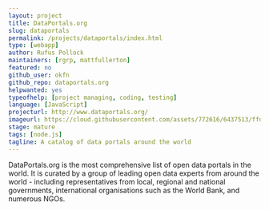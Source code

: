 ```yaml
---
layout: project
title: DataPortals.org
slug: dataportals
permalink: /projects/dataportals/index.html
type: [webapp]
author: Rufus Pollock
maintainers: [rgrp, mattfullerton]
featured: no
github_user: okfn
github_repo: dataportals.org
helpwanted: yes
typeofhelp: [project managing, coding, testing]
language: [JavaScript]
projecturl: http://www.dataportals.org/
imageurl: https://cloud.githubusercontent.com/assets/772616/6437513/ffd4c264-c0d0-11e4-8cc2-f70b7a88444e.png
stage: mature
tags: [node.js]
tagline: A catalog of data portals around the world
---
```


DataPortals.org is the most comprehensive list of open data portals in the world. It is curated by a group of leading open data experts from around the world - including representatives from local, regional and national governments, international organisations such as the World Bank, and numerous NGOs. 
